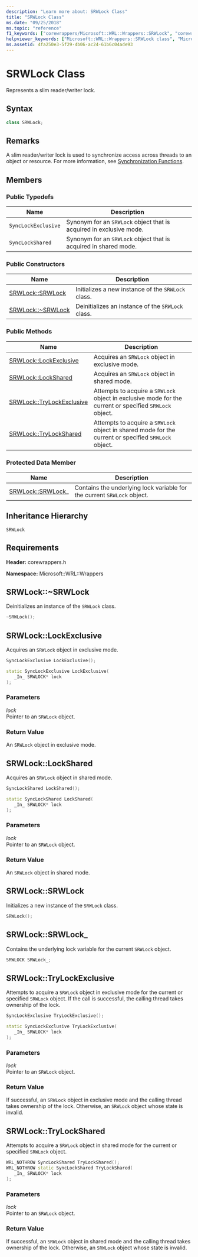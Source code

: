 ```yaml
---
description: "Learn more about: SRWLock Class"
title: "SRWLock Class"
ms.date: "09/25/2018"
ms.topic: "reference"
f1_keywords: ["corewrappers/Microsoft::WRL::Wrappers::SRWLock", "corewrappers/Microsoft::WRL::Wrappers::SRWLock::LockExclusive", "corewrappers/Microsoft::WRL::Wrappers::SRWLock::LockShared", "corewrappers/Microsoft::WRL::Wrappers::SRWLock::SRWLock", "corewrappers/Microsoft::WRL::Wrappers::SRWLock::SRWLock_", "corewrappers/Microsoft::WRL::Wrappers::SRWLock::~SRWLock", "corewrappers/Microsoft::WRL::Wrappers::SRWLock::TryLockExclusive", "corewrappers/Microsoft::WRL::Wrappers::SRWLock::TryLockShared"]
helpviewer_keywords: ["Microsoft::WRL::Wrappers::SRWLock class", "Microsoft::WRL::Wrappers::SRWLock::LockExclusive method", "Microsoft::WRL::Wrappers::SRWLock::LockShared method", "Microsoft::WRL::Wrappers::SRWLock::SRWLock, constructor", "Microsoft::WRL::Wrappers::SRWLock::SRWLock_ data member", "Microsoft::WRL::Wrappers::SRWLock::~SRWLock, destructor", "Microsoft::WRL::Wrappers::SRWLock::TryLockExclusive method", "Microsoft::WRL::Wrappers::SRWLock::TryLockShared method"]
ms.assetid: 4fa250e3-5f29-4b06-ac24-61b6c04ade93
---
```

# SRWLock Class

Represents a slim reader/writer lock.

## Syntax

```cpp
class SRWLock;
```

## Remarks

A slim reader/writer lock is used to synchronize access across threads to an object or resource. For more information, see [Synchronization Functions](/windows/win32/Sync/synchronization-functions).

## Members

### Public Typedefs

Name                | Description
------------------- | -------------------------------------------------------------------
`SyncLockExclusive` | Synonym for an `SRWLock` object that is acquired in exclusive mode.
`SyncLockShared`    | Synonym for an `SRWLock` object that is acquired in shared mode.

### Public Constructors

Name                                     | Description
---------------------------------------- | --------------------------------------------------
[SRWLock::SRWLock](#srwlock-constructor) | Initializes a new instance of the `SRWLock` class.
[SRWLock::~SRWLock](#tilde-srwlock)      | Deinitializes an instance of the `SRWLock` class.

### Public Methods

Name                                           | Description
---------------------------------------------- | -------------------------------------------------------------------------------------------------------
[SRWLock::LockExclusive](#lockexclusive)       | Acquires an `SRWLock` object in exclusive mode.
[SRWLock::LockShared](#lockshared)             | Acquires an `SRWLock` object in shared mode.
[SRWLock::TryLockExclusive](#trylockexclusive) | Attempts to acquire a `SRWLock` object in exclusive mode for the current or specified `SRWLock` object.
[SRWLock::TryLockShared](#trylockshared)       | Attempts to acquire a `SRWLock` object in shared mode for the current or specified `SRWLock` object.

### Protected Data Member

Name                                      | Description
----------------------------------------- | -----------------------------------------------------------------------
[SRWLock::SRWLock_](#srwlock-data-member) | Contains the underlying lock variable for the current `SRWLock` object.

## Inheritance Hierarchy

`SRWLock`

## Requirements

**Header:** corewrappers.h

**Namespace:** Microsoft::WRL::Wrappers

## <a name="tilde-srwlock"></a> SRWLock::~SRWLock

Deinitializes an instance of the `SRWLock` class.

```cpp
~SRWLock();
```

## <a name="lockexclusive"></a> SRWLock::LockExclusive

Acquires an `SRWLock` object in exclusive mode.

```cpp
SyncLockExclusive LockExclusive();

static SyncLockExclusive LockExclusive(
   _In_ SRWLOCK* lock
);
```

### Parameters

*lock*<br/>
Pointer to an `SRWLock` object.

### Return Value

An `SRWLock` object in exclusive mode.

## <a name="lockshared"></a> SRWLock::LockShared

Acquires an `SRWLock` object in shared mode.

```cpp
SyncLockShared LockShared();

static SyncLockShared LockShared(
   _In_ SRWLOCK* lock
);
```

### Parameters

*lock*<br/>
Pointer to an `SRWLock` object.

### Return Value

An `SRWLock` object in shared mode.

## <a name="srwlock-constructor"></a> SRWLock::SRWLock

Initializes a new instance of the `SRWLock` class.

```cpp
SRWLock();
```

## <a name="srwlock-data-member"></a> SRWLock::SRWLock_

Contains the underlying lock variable for the current `SRWLock` object.

```cpp
SRWLOCK SRWLock_;
```

## <a name="trylockexclusive"></a> SRWLock::TryLockExclusive

Attempts to acquire a `SRWLock` object in exclusive mode for the current or specified `SRWLock` object. If the call is successful, the calling thread takes ownership of the lock.

```cpp
SyncLockExclusive TryLockExclusive();

static SyncLockExclusive TryLockExclusive(
   _In_ SRWLOCK* lock
);
```

### Parameters

*lock*<br/>
Pointer to an `SRWLock` object.

### Return Value

If successful, an `SRWLock` object in exclusive mode and the calling thread takes ownership of the lock. Otherwise, an `SRWLock` object whose state is invalid.

## <a name="trylockshared"></a> SRWLock::TryLockShared

Attempts to acquire a `SRWLock` object in shared mode for the current or specified `SRWLock` object.

```cpp
WRL_NOTHROW SyncLockShared TryLockShared();
WRL_NOTHROW static SyncLockShared TryLockShared(
   _In_ SRWLOCK* lock
);
```

### Parameters

*lock*<br/>
Pointer to an `SRWLock` object.

### Return Value

If successful, an `SRWLock` object in shared mode and the calling thread takes ownership of the lock. Otherwise, an `SRWLock` object whose state is invalid.
